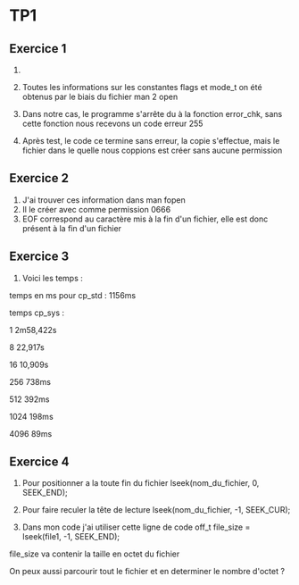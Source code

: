 # TP1
## Exercice 1 
1. 
2. Toutes les informations sur les constantes flags et mode_t on été obtenus par le biais du fichier man 2 open 

3. Dans notre cas, le programme s'arrête du à la fonction error_chk, sans cette fonction nous recevons un code erreur 255 

4. Après test, le code ce termine sans erreur, la copie s'effectue, mais le fichier dans le quelle nous coppions est créer sans aucune permission

## Exercice 2
1. J'ai trouver ces information dans man fopen
2. Il le créer avec comme permission 0666
3. EOF correspond au caractère mis à la fin d'un fichier, elle est donc présent à la fin d'un fichier 

## Exercice 3 
1. Voici les temps :

temps en ms pour cp_std : 
1156ms 

temps cp_sys : 

1 2m58,422s

8 22,917s 

16 10,909s 

256 738ms 

512 392ms 

1024 198ms 

4096 89ms

## Exercice 4 
1. Pour positionner a la toute fin du fichier lseek(nom_du_fichier, 0, SEEK_END);

2. Pour faire reculer la tête de lecture lseek(nom_du_fichier, -1, SEEK_CUR); 

3. Dans mon code j'ai utiliser cette ligne de code  off_t file_size = lseek(file1, -1, SEEK_END);

file_size va contenir la taille en octet du fichier

On peux aussi parcourir tout le fichier et en determiner le nombre d'octet ? 
